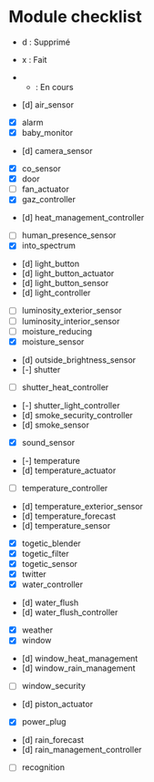 Module checklist
===============

- d : Supprimé
- x : Fait
- - : En cours

- [d] air_sensor
- [x] alarm
- [x] baby_monitor
- [d] camera_sensor
- [x] co_sensor
- [x] door
- [ ] fan_actuator
- [x] gaz_controller
- [d] heat_management_controller
- [ ] human_presence_sensor
- [x] into_spectrum
- [d] light_button
- [d] light_button_actuator
- [d] light_button_sensor
- [d] light_controller
- [ ] luminosity_exterior_sensor
- [ ] luminosity_interior_sensor
- [ ] moisture_reducing
- [x] moisture_sensor
- [d] outside_brightness_sensor
- [-] shutter
- [ ] shutter_heat_controller
- [-] shutter_light_controller
- [d] smoke_security_controller
- [d] smoke_sensor
- [x] sound_sensor
- [-] temperature
- [d] temperature_actuator
- [ ] temperature_controller
- [d] temperature_exterior_sensor
- [d] temperature_forecast
- [d] temperature_sensor
- [x] togetic_blender
- [x] togetic_filter
- [x] togetic_sensor
- [x] twitter
- [x] water_controller
- [d] water_flush
- [d] water_flush_controller
- [x] weather
- [x] window
- [d] window_heat_management
- [d] window_rain_management
- [ ] window_security
- [d] piston_actuator
- [x] power_plug
- [d] rain_forecast
- [d] rain_management_controller
- [ ] recognition
